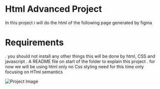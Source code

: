 # Html Advanced Project 

In this project i will do the html of the following page generated by figma 

# Requirements 
. you should not install any other things this will be done by html, CSS and javascript 
. A README file on start of the folder to explain this project 
. for now we will be using html only no Css styling need for this time only focusing on HTml semantics 

![Project Image](Images/School%20Page@2x.png)